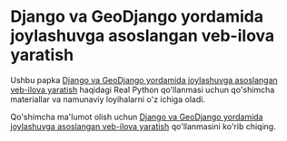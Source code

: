 # Django va GeoDjango yordamida joylashuvga asoslangan veb-ilova yaratish

Ushbu papka [Django va GeoDjango yordamida joylashuvga asoslangan veb-ilova yaratish](https://realpython.com/location-based-app-with-geodjango-tutorial) haqidagi Real Python qo'llanmasi uchun qo'shimcha materiallar va namunaviy loyihalarni o'z ichiga oladi.

Qo'shimcha ma'lumot olish uchun [Django va GeoDjango yordamida joylashuvga asoslangan veb-ilova yaratish](https://realpython.com/location-based-app-with-geodjango-tutorial/) qo'llanmasini ko'rib chiqing.

